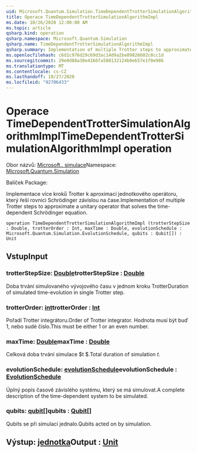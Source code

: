```yaml
---
uid: Microsoft.Quantum.Simulation.TimeDependentTrotterSimulationAlgorithmImpl
title: Operace TimeDependentTrotterSimulationAlgorithmImpl
ms.date: 10/26/2020 12:00:00 AM
ms.topic: article
qsharp.kind: operation
qsharp.namespace: Microsoft.Quantum.Simulation
qsharp.name: TimeDependentTrotterSimulationAlgorithmImpl
qsharp.summary: Implementation of multiple Trotter steps to approximate a unitary operator that solves the time-dependent Schrödinger equation.
ms.openlocfilehash: c6d1c976d29c69d3ac14d9a2be09826602c8cc1d
ms.sourcegitcommit: 29e0d88a30e4166fa580132124b0eb57e1f0e986
ms.translationtype: MT
ms.contentlocale: cs-CZ
ms.lasthandoff: 10/27/2020
ms.locfileid: "92706433"
---
```

# <a name="timedependenttrottersimulationalgorithmimpl-operation"></a><span data-ttu-id="8a1b7-102">Operace TimeDependentTrotterSimulationAlgorithmImpl</span><span class="sxs-lookup"><span data-stu-id="8a1b7-102">TimeDependentTrotterSimulationAlgorithmImpl operation</span></span>

<span data-ttu-id="8a1b7-103">Obor názvů: [Microsoft.. simulace](xref:Microsoft.Quantum.Simulation)</span><span class="sxs-lookup"><span data-stu-id="8a1b7-103">Namespace: [Microsoft.Quantum.Simulation](xref:Microsoft.Quantum.Simulation)</span></span>

<span data-ttu-id="8a1b7-104">Balíček [](https://nuget.org/packages/)</span><span class="sxs-lookup"><span data-stu-id="8a1b7-104">Package: [](https://nuget.org/packages/)</span></span>


<span data-ttu-id="8a1b7-105">Implementace více kroků Trotter k aproximaci jednotkového operátoru, který řeší rovnici Schrödinger závislou na čase.</span><span class="sxs-lookup"><span data-stu-id="8a1b7-105">Implementation of multiple Trotter steps to approximate a unitary operator that solves the time-dependent Schrödinger equation.</span></span>

```qsharp
operation TimeDependentTrotterSimulationAlgorithmImpl (trotterStepSize : Double, trotterOrder : Int, maxTime : Double, evolutionSchedule : Microsoft.Quantum.Simulation.EvolutionSchedule, qubits : Qubit[]) : Unit
```


## <a name="input"></a><span data-ttu-id="8a1b7-106">Vstup</span><span class="sxs-lookup"><span data-stu-id="8a1b7-106">Input</span></span>

### <a name="trotterstepsize--double"></a><span data-ttu-id="8a1b7-107">trotterStepSize: [Double](xref:microsoft.quantum.lang-ref.double)</span><span class="sxs-lookup"><span data-stu-id="8a1b7-107">trotterStepSize : [Double](xref:microsoft.quantum.lang-ref.double)</span></span>

<span data-ttu-id="8a1b7-108">Doba trvání simulovaného vývojového času v jednom kroku Trotter</span><span class="sxs-lookup"><span data-stu-id="8a1b7-108">Duration of simulated time-evolution in single Trotter step.</span></span>


### <a name="trotterorder--int"></a><span data-ttu-id="8a1b7-109">trotterOrder: [int](xref:microsoft.quantum.lang-ref.int)</span><span class="sxs-lookup"><span data-stu-id="8a1b7-109">trotterOrder : [Int](xref:microsoft.quantum.lang-ref.int)</span></span>

<span data-ttu-id="8a1b7-110">Pořadí Trotter integrátoru.</span><span class="sxs-lookup"><span data-stu-id="8a1b7-110">Order of Trotter integrator.</span></span> <span data-ttu-id="8a1b7-111">Hodnota musí být buď 1, nebo sudé číslo.</span><span class="sxs-lookup"><span data-stu-id="8a1b7-111">This must be either 1 or an even number.</span></span>


### <a name="maxtime--double"></a><span data-ttu-id="8a1b7-112">maxTime: [Double](xref:microsoft.quantum.lang-ref.double)</span><span class="sxs-lookup"><span data-stu-id="8a1b7-112">maxTime : [Double](xref:microsoft.quantum.lang-ref.double)</span></span>

<span data-ttu-id="8a1b7-113">Celková doba trvání simulace $t $.</span><span class="sxs-lookup"><span data-stu-id="8a1b7-113">Total duration of simulation $t$.</span></span>


### <a name="evolutionschedule--evolutionschedule"></a><span data-ttu-id="8a1b7-114">evolutionSchedule: [evolutionSchedule](xref:Microsoft.Quantum.Simulation.EvolutionSchedule)</span><span class="sxs-lookup"><span data-stu-id="8a1b7-114">evolutionSchedule : [EvolutionSchedule](xref:Microsoft.Quantum.Simulation.EvolutionSchedule)</span></span>

<span data-ttu-id="8a1b7-115">Úplný popis časově závislého systému, který se má simulovat.</span><span class="sxs-lookup"><span data-stu-id="8a1b7-115">A complete description of the time-dependent system to be simulated.</span></span>


### <a name="qubits--qubit"></a><span data-ttu-id="8a1b7-116">qubits: [qubit](xref:microsoft.quantum.lang-ref.qubit)[]</span><span class="sxs-lookup"><span data-stu-id="8a1b7-116">qubits : [Qubit](xref:microsoft.quantum.lang-ref.qubit)[]</span></span>

<span data-ttu-id="8a1b7-117">Qubits se při simulaci jednalo.</span><span class="sxs-lookup"><span data-stu-id="8a1b7-117">Qubits acted on by simulation.</span></span>



## <a name="output--unit"></a><span data-ttu-id="8a1b7-118">Výstup: [jednotka](xref:microsoft.quantum.lang-ref.unit)</span><span class="sxs-lookup"><span data-stu-id="8a1b7-118">Output : [Unit](xref:microsoft.quantum.lang-ref.unit)</span></span>

